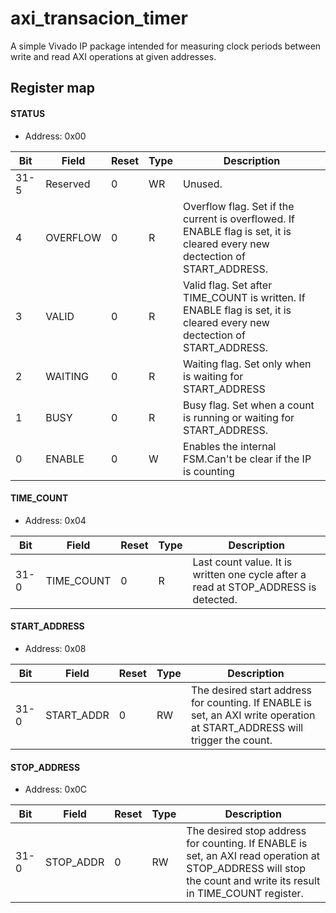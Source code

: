 # axi_transacion_timer

A simple Vivado IP package intended for measuring clock periods between write and read AXI operations at given addresses.

## Register map

#### STATUS
- Address: 0x00

|  Bit | Field   | Reset| Type | Description|
|------|---------|------|------|------------|
| 31-5 | Reserved| 0    | WR   | Unused.    |
|  4   | OVERFLOW| 0    | R    | Overflow flag. Set if the current is overflowed. If ENABLE flag is set, it is cleared every new dectection of START_ADDRESS.|
|  3   |  VALID  | 0    | R    | Valid flag. Set after TIME_COUNT is written. If ENABLE flag is set, it is cleared every new dectection of START_ADDRESS.|
|  2   |  WAITING| 0    | R    | Waiting flag. Set only when is waiting for START_ADDRESS |
|  1   |  BUSY   | 0    | R    | Busy flag. Set when a count is running or waiting for START_ADDRESS.|
|  0   |  ENABLE |0     | W    | Enables the internal FSM.Can't be clear if the IP is counting |


#### TIME_COUNT
- Address: 0x04

|  Bit   | Field      | Reset| Type | Description|
|--------|------------|------|------|------------|
|  31-0  | TIME_COUNT |  0   | R    | Last count value. It is written one cycle after a read at STOP_ADDRESS is detected.|

#### START_ADDRESS
- Address: 0x08

|  Bit   | Field      | Reset| Type | Description|
|--------|------------|------|------|------------|
|  31-0  | START_ADDR |  0   | RW   | The desired start address for counting. If ENABLE is set, an AXI write operation at START_ADDRESS will trigger the count.|

#### STOP_ADDRESS
- Address: 0x0C

|  Bit   | Field      | Reset| Type | Description|
|--------|------------|------|------|------------|
|  31-0  | STOP_ADDR  |  0   | RW   | The desired stop address for counting. If ENABLE is set, an AXI read operation at STOP_ADDRESS will stop the count and write its result in TIME_COUNT register.|